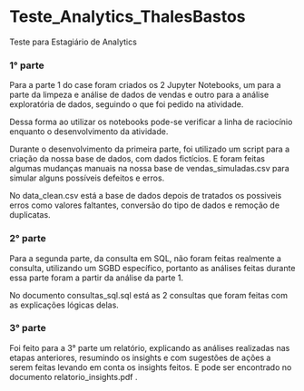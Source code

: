 # Teste_Analytics_ThalesBastos
Teste para Estagiário de Analytics 

### 1° parte
Para a parte 1 do case foram criados os 2 Jupyter Notebooks, um para a parte da limpeza e análise de dados de vendas
e outro para a análise exploratória de dados, seguindo o que foi pedido na atividade.

Dessa forma ao utilizar os notebooks pode-se verificar a linha de raciocínio enquanto o desenvolvimento da atividade.

Durante o desenvolvimento da primeira parte, foi utilizado um script para a criação da nossa base de dados, com dados fictícios.
E foram feitas algumas mudanças manuais na nossa base de vendas_simuladas.csv para simular alguns possíveis defeitos e erros.

No data_clean.csv está a base de dados depois de tratados os possiveis erros como valores faltantes, conversão do tipo de dados
e remoção de duplicatas.


### 2° parte
Para a segunda parte, da consulta em SQL, não foram feitas realmente a consulta, utilizando um SGBD específico,
portanto as análises feitas durante essa parte foram a partir da análise da parte 1. 

No documento consultas_sql.sql está as 2 consultas que foram feitas com as explicações lógicas delas.


### 3° parte

Foi feito para a 3° parte um relatório, explicando as análises realizadas nas etapas anteriores, resumindo os insights e com
sugestões de ações a serem feitas levando em conta os insights feitos. E pode ser encontrado no documento relatorio_insights.pdf .
